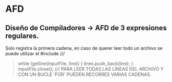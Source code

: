 <h1> AFD </h1>

## Diseño de Compiladores -> AFD de 3 expresiones regulares.
  Solo registra la primera cadena, en caso de querer leer todo un archivo se puede utilizar el #include <vector>
///
>    while (getline(inputFile, line)) {
       lines.push_back(line);
       }
>    inputFile.close();
/// PARA LEER TODAS LAS LÍNEAS DEL ARCHIVO Y CON UN BUCLE 'FOR' PUEDEN RECORRES VARIAS CADENAS.

